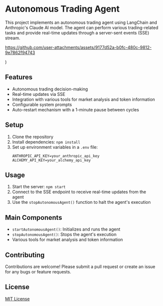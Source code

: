 # Autonomous Trading Agent

This project implements an autonomous trading agent using LangChain and Anthropic's Claude AI model. The agent can perform various trading-related tasks and provide real-time updates through a server-sent events (SSE) stream.

https://github.com/user-attachments/assets/9177d52a-b0fc-480c-9812-9e7862f94743

)

## Features

- Autonomous trading decision-making
- Real-time updates via SSE
- Integration with various tools for market analysis and token information
- Configurable system prompts
- Auto-restart mechanism with a 1-minute pause between cycles

## Setup

1. Clone the repository
2. Install dependencies: `npm install`
3. Set up environment variables in a `.env` file:
   ```
   ANTHROPIC_API_KEY=your_anthropic_api_key
   ALCHEMY_API_KEY=your_alchemy_api_key
   ```

## Usage

1. Start the server: `npm start`
2. Connect to the SSE endpoint to receive real-time updates from the agent
3. Use the `stopAutonomousAgent()` function to halt the agent's execution

## Main Components

- `startAutonomousAgent()`: Initializes and runs the agent
- `stopAutonomousAgent()`: Stops the agent's execution
- Various tools for market analysis and token information

## Contributing

Contributions are welcome! Please submit a pull request or create an issue for any bugs or feature requests.

## License

[MIT License](LICENSE)
